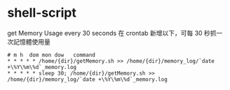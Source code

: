 # shell-script

get Memory Usage every 30 seconds
在 crontab 新增以下，可每 30 秒抓一次記憶體使用量

```
# m h  dom mon dow   command
* * * * * /home/{dir}/getMemory.sh >> /home/{dir}/memory_log/`date +\%Y\%m\%d`_memory.log
* * * * * sleep 30; /home/{dir}/getMemory.sh >> /home/{dir}/memory_log/`date +\%Y\%m\%d`_memory.log
```